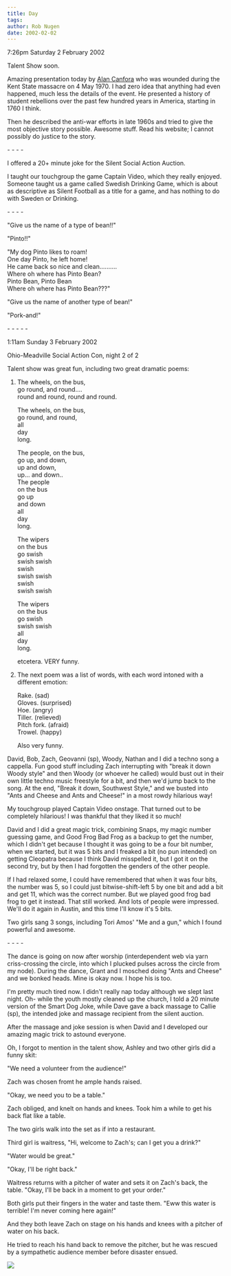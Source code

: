 ```yaml
---
title: Day
tags: 
author: Rob Nugen
date: 2002-02-02
---
```


<title></title>
<p class=date>7:26pm Saturday 2 February 2002</p>

<p>Talent Show soon.</p>

<p>Amazing presentation today by <a
href="http://www.alancanfora.com">Alan Canfora</a> who was wounded
during the Kent State massacre on 4 May 1970.  I had zero idea that
anything had even happened, much less the details of the event.  He
presented a history of student rebellions over the past few hundred
years in America, starting in 1760 I think.</p>

<p>Then he described the anti-war efforts in late 1960s and tried to
give the most objective story possible.  Awesome stuff.  Read his
website; I cannot possibly do justice to the story.</p>

<p>- - - -</p>

<p>I offered a 20+ minute joke for the Silent Social Action Auction.</p>

<p>I taught our touchgroup the game Captain Video, which they really
enjoyed.  Someone taught us a game called Swedish Drinking Game, which
is about as descriptive as Silent Football as a title for a game, and
has nothing to do with Sweden or Drinking.</p>

<p>- - - -</p>

<p>"Give us the name of a type of bean!!"</p>

<p>"Pinto!!"</p>

<p>"My dog Pinto likes to roam!
<br>One day Pinto, he left home!
<br>He came back so nice and clean..........
<br>Where oh where has Pinto Bean?
<br>Pinto Bean, Pinto Bean
<br>Where oh where has Pinto Bean???"</p>

<p>"Give us the name of another type of bean!"</p>

<p>"Pork-and!"</p>

<p>- - - - -</p>

<p class=date>1:11am Sunday 3 February 2002</p>

<p>Ohio-Meadville Social Action Con, night 2 of 2</p>

<p>Talent show was great fun, including two great dramatic poems:</p>

<ol>
<li><p>The wheels, on the bus,
<br>go round, and round.... 
<br>round and round, round and round.</p>
<p>The wheels, on the bus, 
<br>go round, and round,
<br>all
<br>day
<br>long.</p>

<p>The people, on the bus,
<br>go up, and down,
<br>up and down,
<br>up... and down..
<br>The people
<br>on the bus
<br>go up
<br>and down
<br>all
<br>day
<br>long.</p>

<p>The wipers
<br>on the bus
<br>go swish
<br>swish swish
<br>swish
<br>swish swish
<br>swish
<br>swish swish</p>

<p>The wipers
<br>on the bus
<br>go swish
<br>swish swish
<br>all 
<br>day
<br>long.</p>

<p>etcetera.  VERY funny.</p></li>

<li><p>The next poem was a list of words, with each word intoned with
a different emotion:</p>

<p>Rake.   (sad)
<br>Gloves.  (surprised)
<br>Hoe.  (angry)
<br>Tiller. (relieved)
<br>Pitch fork. (afraid)
<br>Trowel. (happy)</p>

<p>Also very funny.</p>
</li>
</ol>

<p>David, Bob, Zach, Geovanni (sp), Woody, Nathan and I did a techno
song a cappella.  Fun good stuff including Zach interrupting with
"break it down Woody style" and then Woody (or whoever he called)
would bust out in their own little techno music freestyle for a bit,
and then we'd jump back to the song.  At the end, "Break it down,
Southwest Style," and we busted into "Ants and Cheese and Ants and
Cheese!" in a most rowdy hilarious way!</p>

<p>My touchgroup played Captain Video onstage.  That turned out to be
completely hilarious!  I was thankful that they liked it so much!</p>

<p>David and I did a great magic trick, combining Snaps, my magic
number guessing game, and Good Frog Bad Frog as a backup to get the
number, which I didn't get because I thought it was going to be a four
bit number, when we started, but it was 5 bits and I freaked a bit (no
pun intended) on getting Cleopatra because I think David misspelled
it, but I got it on the second try, but by then I had forgotten the
genders of the other people.</p>

<p>If I had relaxed some, I could have remembered that when it was
four bits, the number was 5, so I could just bitwise-shift-left 5 by
one bit and add a bit and get 11, which was the correct number.  But
we played good frog bad frog to get it instead.  That still worked.
And lots of people were impressed.  We'll do it again in Austin, and
this time I'll know it's 5 bits.</p>

<p>Two girls sang 3 songs, including Tori Amos' "Me and a gun," which
I found powerful and awesome.</p>

<p>- - - -</p>

 <p>The dance is going on now after worship (interdependent web via
 yarn criss-crossing the circle, into which I plucked pulses across
 the circle from my node).  During the dance, Grant and I mosched
 doing "Ants and Cheese" and we bonked heads.  Mine is okay now.  I
 hope his is too.</p>

<p>I'm pretty much tired now.  I didn't really nap today although we
slept last night.  Oh- while the youth mostly cleaned up the church, I
told a 20 minute version of the Smart Dog Joke, while Dave gave a back
massage to Callie (sp), the intended joke and massage recipient from
the silent auction.</p>

<p>After the massage and joke session is when David and I developed
our amazing magic trick to astound everyone.</p>

<p>Oh, I forgot to mention in the talent show, Ashley and two other
girls did a funny skit:</p>

<p>"We need a volunteer from the audience!"</p>

<p>Zach was chosen fromt he ample hands raised.</p>

<p>"Okay, we need you to be a table."</p>

<p>Zach obliged, and knelt on hands and knees.  Took him a while to
get his back flat like a table.</p>

<p>The two girls walk into the set as if into a restaurant.</p>

<p>Third girl is waitress, "Hi, welcome to Zach's; can I get you a drink?"</p>

<p>"Water would be great."</p>

<p>"Okay, I'll be right back."</p>

<p>Waitress returns with a pitcher of water and sets it on Zach's
back, the table.  "Okay, I'll be back in a moment to get your order."</p>

<p>Both girls put their fingers in the water and taste them.  "Eww
this water is terrible!  I'm never coming here again!"</p>

<p>And they both leave Zach on stage on his hands and knees with a
pitcher of water on his back.</p>

<p>He tried to reach his hand back to remove the pitcher, but he was
rescued by a sympathetic audience member before disaster ensued.</p>

<p><img src='/images/rob/wL-ROB.gif'/></p>

